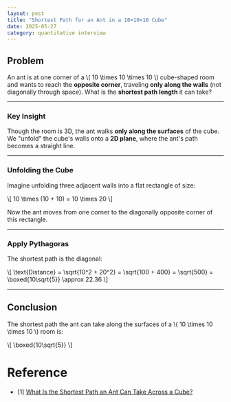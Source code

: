```yaml
---
layout: post
title: "Shortest Path for an Ant in a 10×10×10 Cube"
date: 2025-05-27
category: quantitative interview
---
```


## Problem

An ant is at one corner of a \\( 10 \times 10 \times 10 \\) cube-shaped room and wants to reach the **opposite corner**, traveling **only along the walls** (not diagonally through space). What is the **shortest path length** it can take?

---

### Key Insight

Though the room is 3D, the ant walks **only along the surfaces** of the cube. We "unfold" the cube's walls onto a **2D plane**, where the ant's path becomes a straight line.

---

### Unfolding the Cube

Imagine unfolding three adjacent walls into a flat rectangle of size:

\\[
10 \times (10 + 10) = 10 \times 20
\\]

Now the ant moves from one corner to the diagonally opposite corner of this rectangle.

---

### Apply Pythagoras

The shortest path is the diagonal:

\\[
\text{Distance} = \sqrt{10^2 + 20^2} = \sqrt{100 + 400} = \sqrt{500} = \boxed{10\sqrt{5}} \approx 22.36
\\]

---

## Conclusion

The shortest path the ant can take along the surfaces of a \\( 10 \times 10 \times 10 \\) room is:

\\[
\boxed{10\sqrt{5}}
\\]

# Reference

* [1] [What Is the Shortest Path an Ant Can Take Across a Cube?](https://www.physicsforums.com/threads/what-is-the-shortest-path-an-ant-can-take-across-a-cube.820987/)